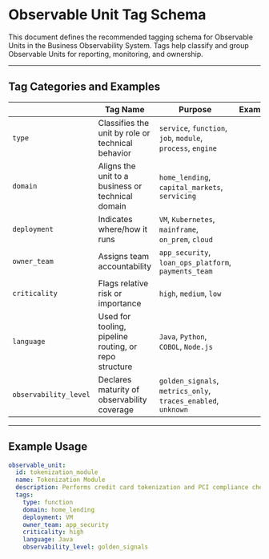 # Observable Unit Tag Schema

This document defines the recommended tagging schema for Observable Units in the Business Observability System. Tags help classify and group Observable Units for reporting, monitoring, and ownership.

---

## Tag Categories and Examples

|                       | **Tag Name**                                          | **Purpose**                                                   | **Examples** |
| --------------------- | ----------------------------------------------------- | ------------------------------------------------------------- | ------------ |
| `type`                | Classifies the unit by role or technical behavior     | `service`, `function`, `job`, `module`, `process`, `engine`   |              |
| `domain`              | Aligns the unit to a business or technical domain     | `home_lending`, `capital_markets`, `servicing`                |              |
| `deployment`          | Indicates where/how it runs                           | `VM`, `Kubernetes`, `mainframe`, `on_prem`, `cloud`           |              |
| `owner_team`          | Assigns team accountability                           | `app_security`, `loan_ops_platform`, `payments_team`          |              |
| `criticality`         | Flags relative risk or importance                     | `high`, `medium`, `low`                                       |              |
| `language`            | Used for tooling, pipeline routing, or repo structure | `Java`, `Python`, `COBOL`, `Node.js`                          |              |
| `observability_level` | Declares maturity of observability coverage           | `golden_signals`, `metrics_only`, `traces_enabled`, `unknown` |              |

---

## Example Usage

```yaml
observable_unit:
  id: tokenization_module
  name: Tokenization Module
  description: Performs credit card tokenization and PCI compliance checks
  tags:
    type: function
    domain: home_lending
    deployment: VM
    owner_team: app_security
    criticality: high
    language: Java
    observability_level: golden_signals
```

